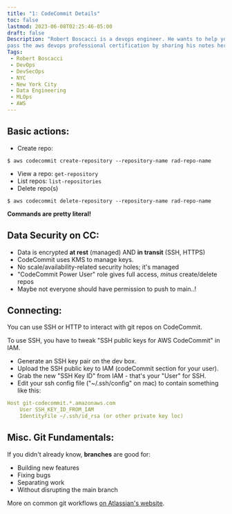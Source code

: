 ```yaml
---
title: "1: CodeCommit Details"
toc: false
lastmod: 2023-06-08T02:25:46-05:00
draft: false
Description: "Robert Boscacci is a devops engineer. He wants to help you \
pass the aws devops professional certification by sharing his notes here." # Keep to 150-160 chars
Tags:
 - Robert Boscacci
 - DevOps
 - DevSecOps
 - NYC
 - New York City
 - Data Engineering
 - MLOps
 - AWS
---
```


## Basic actions:
* Create repo:

```Shell
$ aws codecommit create-repository --repository-name rad-repo-name
```

* View a repo: `get-repository`
* List repos: `list-repositories`
* Delete repo(s)

```Shell
$ aws codecommit delete-repository --repository-name rad-repo-name
```

__Commands are pretty literal!__

## Data Security on CC:

* Data is encrypted __at rest__ (managed) AND __in transit__ (SSH, HTTPS)
* CodeCommit uses KMS to manage keys.
* No scale/availability-related security holes; it's managed
* "CodeCommit Power User" role gives full access, _minus_ create/delete repos
* Maybe not everyone should have permission to push to main..!

## Connecting:

You can use SSH or HTTP to interact with git repos on CodeCommit.

To use SSH, you have to tweak "SSH public keys for AWS CodeCommit" in IAM.
* Generate an SSH key pair on the dev box.
* Upload the SSH public key to IAM (codeCommit section for your user).
* Grab the new "SSH Key ID" from IAM - that's your "User" for SSH.
* Edit your ssh config file ("~/.ssh/config" on mac) to contain something like this:

```YAML
Host git-codecommit.*.amazonaws.com
    User SSH_KEY_ID_FROM_IAM
    IdentityFile ~/.ssh/id_rsa (or other private key loc)
```

## Misc. Git Fundamentals:

If you didn't already know, __branches__ are good for:
- Building new features
- Fixing bugs
- Separating work
- Without disrupting the main branch

More on common git workflows [on Atlassian's website](https://www.atlassian.com/git/tutorials/comparing-workflows/feature-branch-workflow).